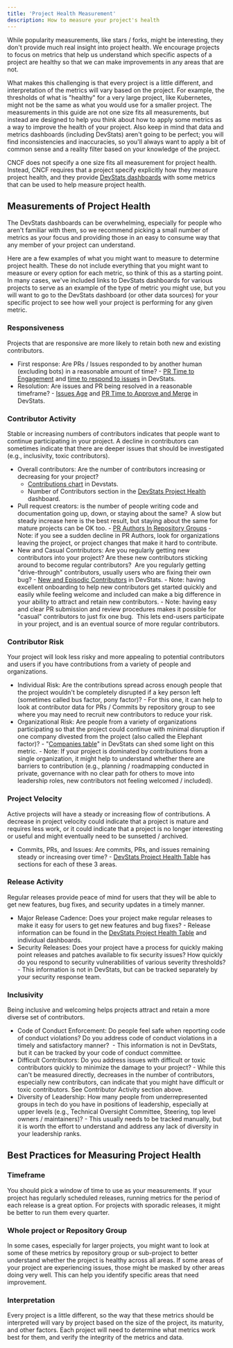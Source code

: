 ```yaml
---
title: 'Project Health Measurement'
description: How to measure your project's health
---
```


While popularity measurements, like stars / forks, might be interesting, they
don't provide much real insight into project health. We encourage projects to
focus on metrics that help us understand which specific aspects of a project are
healthy so that we can make improvements in any areas that are not.

What makes this challenging is that every project is a little different, and
interpretation of the metrics will vary based on the project. For example, the
thresholds of what is "healthy" for a very large project, like Kubernetes, might
not be the same as what you would use for a smaller project. The measurements in
this guide are not one size fits all measurements, but instead are designed to
help you think about how to apply some metrics as a way to improve the health of
your project. Also keep in mind that data and metrics dashboards (including
DevStats) aren't going to be perfect; you will find inconsistencies and
inaccuracies, so you'll always want to apply a bit of common sense and a reality
filter based on your knowledge of the project.

CNCF does not specify a one size fits all measurement for project health.
Instead, CNCF requires that a project specify explicitly how they measure
project health, and they provide
[DevStats dashboards](https://all.devstats.cncf.io/d/8/dashboards?orgId=1&refresh=15m)
with some metrics that can be used to help measure project health.

## Measurements of Project Health

The DevStats dashboards can be overwhelming, especially for people who aren't
familiar with them, so we recommend picking a small number of metrics as your
focus and providing those in an easy to consume way that any member of your
project can understand.

Here are a few examples of what you might want to measure to determine project
health. These do not include everything that you might want to measure or every
option for each metric, so think of this as a starting point. In many cases,
we've included links to DevStats dashboards for various projects to serve as an
example of the type of metric you might use, but you will want to go to the
DevStats dashboard (or other data sources) for your specific project to see how
well your project is performing for any given metric.

### Responsiveness

Projects that are responsive are more likely to retain both new and existing
contributors. 

- First response: Are PRs / Issues responded to by another human (excluding
  bots) in a reasonable amount of time? -
  [PR Time to Engagement](https://envoy.devstats.cncf.io/d/10/pr-time-to-engagement?orgId=1)
  and
  [time to respond to issues](https://all.devstats.cncf.io/d/53/projects-health-table?orgId=1)
  in DevStats.
- Resolution: Are issues and PR being resolved in a reasonable timeframe? -
  [Issues Age](https://k8s.devstats.cncf.io/d/15/issues-age-by-sig-and-repository-groups)
  and
  [PR Time to Approve and Merge](https://k8s.devstats.cncf.io/d/44/pr-time-to-approve-and-merge?orgId=1)
  in DevStats.

### Contributor Activity

Stable or increasing numbers of contributors indicates that people want to
continue participating in your project. A decline in contributors can sometimes
indicate that there are deeper issues that should be investigated (e.g.,
inclusivity, toxic contributors).

- Overall contributors: Are the number of contributors increasing or decreasing
  for your project?
  - [Contributions chart](https://k8s.devstats.cncf.io/d/74/contributions-chart?orgId=1)
    in Devstats.
  - Number of Contributors section in the
    [DevStats Project Health](https://all.devstats.cncf.io/d/53/projects-health-table?orgId=1)
    dashboard.
- Pull request creators: is the number of people writing code and documentation
  going up, down, or staying about the same?  A slow but steady increase here is
  the best result, but staying about the same for mature projects can be OK
  too. -
  [PR Authors In Repository Groups](https://prometheus.devstats.cncf.io/d/23/prs-authors-repository-groups?orgId=1&from=now-6M&to=now&var-period=w&var-repogroup_name=All) -
  Note: if you see a sudden decline in PR Authors, look for organizations
  leaving the project, or project changes that make it hard to contribute.
- New and Casual Contributors: Are you regularly getting new contributors into
  your project? Are these new contributors sticking around to become regular
  contributors?  Are you regularly getting "drive-through" contributors, usually
  users who are fixing their own bug? -
  [New and Episodic Contributors](https://k8s.devstats.cncf.io/d/18/new-and-episodic-pr-contributors?orgId=1)
  in DevStats. - Note: having excellent onboarding to help new contributors get
  started quickly and easily while feeling welcome and included can make a big
  difference in your ability to attract and retain new contributors. - Note:
  having easy and clear PR submission and review procedures makes it possible
  for "casual" contributors to just fix one bug.  This lets end-users
  participate in your project, and is an eventual source of more regular
  contributors.

### Contributor Risk

Your project will look less risky and more appealing to potential contributors
and users if you have contributions from a variety of people and organizations.

- Individual Risk: Are the contributions spread across enough people that the
  project wouldn't be completely disrupted if a key person left (sometimes
  called bus factor, pony factor)? - For this one, it can help to look at
  contributor data for PRs / Commits by repository group to see where you may
  need to recruit new contributors to reduce your risk.
- Organizational Risk: Are people from a variety of organizations participating
  so that the project could continue with minimal disruption if one company
  divested from the project (also called the Elephant factor)? -
  "[Companies table](https://k8s.devstats.cncf.io/d/9/companies-table?orgId=1)"
  in DevStats can shed some light on this metric. - Note: If your project is
  dominated by contributions from a single organization, it might help to
  understand whether there are barriers to contribution (e.g., planning /
  roadmapping conducted in private, governance with no clear path for others to
  move into leadership roles, new contributors not feeling welcomed / included).

### Project Velocity

Active projects will have a steady or increasing flow of contributions. A
decrease in project velocity could indicate that a project is mature and
requires less work, or it could indicate that a project is no longer interesting
or useful and might eventually need to be sunsetted / archived.

- Commits, PRs, and Issues: Are commits, PRs, and issues remaining steady or
  increasing over time? -
  [DevStats Project Health Table](https://all.devstats.cncf.io/d/53/projects-health-table?orgId=1)
  has sections for each of these 3 areas.

### Release Activity

Regular releases provide peace of mind for users that they will be able to get
new features, bug fixes, and security updates in a timely manner.

- Major Release Cadence: Does your project make regular releases to make it easy
  for users to get new features and bug fixes? - Release information can be
  found in the
  [DevStats Project Health Table](https://all.devstats.cncf.io/d/53/projects-health-table?orgId=1)
  and individual dashboards.
- Security Releases: Does your project have a process for quickly making point
  releases and patches available to fix security issues? How quickly do you
  respond to security vulnerabilities of various severity thresholds? - This
  information is not in DevStats, but can be tracked separately by your security
  response team.

### Inclusivity

Being inclusive and welcoming helps projects attract and retain a more diverse
set of contributors.

- Code of Conduct Enforcement: Do people feel safe when reporting code of
  conduct violations? Do you address code of conduct violations in a timely and
  satisfactory manner?  - This information is not in DevStats, but it can be
  tracked by your code of conduct committee.
- Difficult Contributors: Do you address issues with difficult or toxic
  contributors quickly to minimize the damage to your project? - While this
  can't be measured directly, decreases in the number of contributors,
  especially new contributors, can indicate that you might have difficult or
  toxic contributors. See Contributor Activity section above. 
- Diversity of Leadership: How many people from underrepresented groups in tech
  do you have in positions of leadership, especially at upper levels (e.g.,
  Technical Oversight Committee, Steering, top level owners / maintainers)? -
  This usually needs to be tracked manually, but it is worth the effort to
  understand and address any lack of diversity in your leadership ranks.

## Best Practices for Measuring Project Health

### Timeframe 

You should pick a window of time to use as your measurements. If your project
has regularly scheduled releases, running metrics for the period of each release
is a great option. For projects with sporadic releases, it might be better to
run them every quarter.

### Whole project or Repository Group

In some cases, especially for larger projects, you might want to look at some of
these metrics by repository group or sub-project to better understand whether
the project is healthy across all areas. If some areas of your project are
experiencing issues, those might be masked by other areas doing very well. This
can help you identify specific areas that need improvement.

### Interpretation

Every project is a little different, so the way that these metrics should be
interpreted will vary by project based on the size of the project, its maturity,
and other factors. Each project will need to determine what metrics work best
for them, and verify the integrity of the metrics and data.
